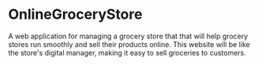 # OnlineGroceryStore
A web application for managing a grocery store that that will help grocery stores run smoothly and sell their products online. This website will be like the store's digital manager, making it easy to sell groceries to customers.
